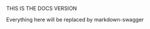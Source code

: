 THIS IS THE DOCS VERSION


<!-- markdown-swagger -->
  Everything here will be replaced by markdown-swagger
<!-- /markdown-swagger -->